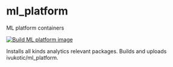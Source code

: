 # ml_platform
ML platform containers

[![Build ML platform image](https://github.com/ivukotic/ml_platform/actions/workflows/main.yaml/badge.svg)](https://github.com/ivukotic/ml_platform/actions/workflows/main.yaml)

Installs all kinds analytics relevant packages.
Builds and uploads ivukotic/ml_platform.